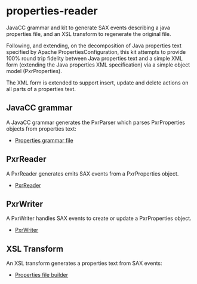 # properties-reader
JavaCC grammar and kit to generate SAX events describing a java properties file, and an XSL transform to regenerate the original file.

Following, and extending, on the decomposition of Java properties text specified by Apache PropertiesConfiguration,
this kit attempts to provide 100% round trip fidelity 
between Java properties text and a simple XML form (extending the Java properties XML specification) 
via a simple object model (PxrProperties).

The XML form is extended to support insert, update and delete actions on all parts of a properties text.

## JavaCC grammar

A JavaCC grammar generates the PxrParser which parses PxrProperties objects from properties text:

 - [Properties grammar file](src/main/resources/jjt/properties.jjt)

## PxrReader
A PxrReader generates emits SAX events from a PxrProperties object.

 - [PxrReader](src/main/java/com/brentcroft/pxr/PxrReader.java)

## PxrWriter
A PxrWriter handles SAX events to create or update a PxrProperties object.

 - [PxrWriter](src/main/java/com/brentcroft/pxr/PxrWriter.java)

## XSL Transform

An XSL transform generates a properties text from SAX events:

 - [Properties file builder](src/main/resources/xslt/properties.xslt)
